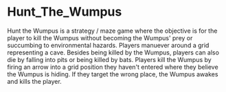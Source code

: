 # Hunt_The_Wumpus
Hunt the Wumpus is a strategy / maze game where the objective is for the player to kill the Wumpus without becoming the Wumpus' prey or 
succumbing to environmental hazards. Players manuever around a grid representing a cave. Besides being killed by the Wumpus, players can 
also die by falling into pits or being killed by bats. Players kill the Wumpus by firing an arrow into a grid position they haven't 
entered where they believe the Wumpus is hiding. If they target the wrong place, the Wumpus awakes and kills the player.

